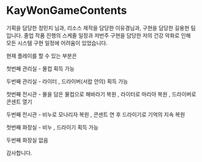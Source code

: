 # KayWonGameContents
 기획을 담당한 정민지 님과, 리소스 제작을 담당한 이유경님과, 구현을 담당한 길용현 팀 입니다.
 졸업 작품 진행의 스케줄 일정과 저번주 구현을 담당한 저의 건강 악화로 인해 모든 시스템 구현 일정에 어려움이 있었습니다.

 현재 플레이를 할 수 있는 부분은
 
 첫번째 관리실 - 물컵 획득 가능
 
 두번째 관리실 - 라이터 , 드라이버(서랍 안의) 획득 가능
 
 첫번째 전시관 - 물을 담은 물컵으로 해바라기 복원 , 라이터로 마리아 복원 , 드라이버로 콘센트 열기
 
 두번째 전시관 - 비누로 모나리자 복원 , 콘센트 연 후 드라이기로 기억의 지속 복원
 
 첫번째 화장실 - 비누 , 드라이기 획득 가능
 
 두번째 화장실 없음

 감사합니다.
